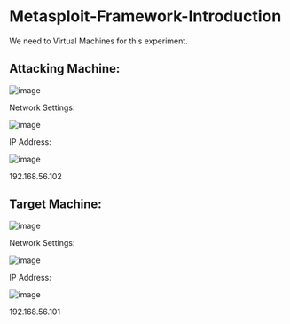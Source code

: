 # Metasploit-Framework-Introduction
We need to Virtual Machines for this experiment.

## Attacking Machine:
![image](https://github.com/user-attachments/assets/d2481ddc-ef86-4426-af92-c3b2ab785c88)

Network Settings:

![image](https://github.com/user-attachments/assets/ce21e70b-cecf-4ebb-a281-ade56810001e)

IP Address:

![image](https://github.com/user-attachments/assets/beaaa940-19ee-4959-8083-6ba19fd6adec)

192.168.56.102

## Target Machine:

![image](https://github.com/user-attachments/assets/4f7617b3-bd6a-416a-82a3-a34393addcf9)

Network Settings:

![image](https://github.com/user-attachments/assets/5ff4c676-08ae-41bd-b449-0e44cd329f7e)

IP Address:

![image](https://github.com/user-attachments/assets/b29b9698-e14c-4c87-9dc8-bd6007922fc0)

192.168.56.101
